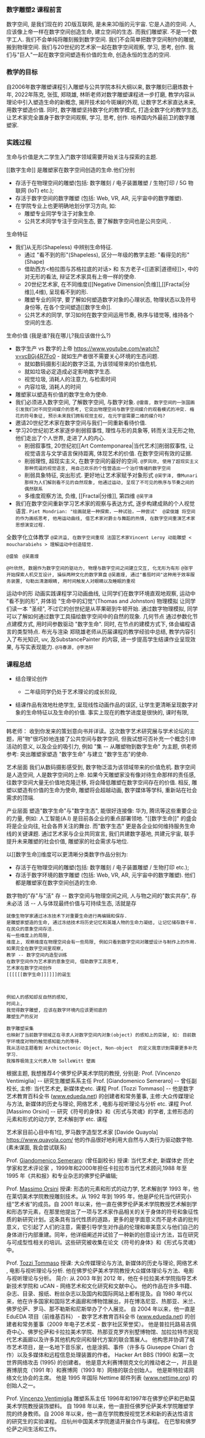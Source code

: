 ### 数字雕塑2  课程前言
数字空间, 是我们现在的 2D版互联网, 是未来3D版的元宇宙.
它是人造的空间. 人, 应该像上帝一样在数字空间创造生命, 建立空间的生态.
而我们雕塑家.
不是一个数字工人.
我们不会单纯将雕刻搬到数字空间.
我们不会简单把数字空间制作的雕塑, 搬到物理空间.
我们与20世纪的艺术家一起在数字空间观察, 学习, 思考, 创作.
我们与"巨人"一起在数字空间塑造有价值的生命, 创造永恒的生态的空间.

### 教学的目标
自2006年数字雕塑课程引入雕塑与公共学院本科大纲以来, 数字雕刻已磨炼数十年, 2022年陈克, 张弦, 郑晓雄, 林昕老师对数字雕塑课程进一步打磨, 教学内容从理论中引入塑造生命的新概念, 揭开技术如今斑斓的外观, 让数字艺术家直达未来, 用数字塑造价值.  同时, 数字雕塑坚持数字化的教学模式, 打造全数字化的教学生态, 让艺术家完全置身于数字空间观察, 学习, 思考, 创作. 培养国内外最前卫的数字雕塑家. 

### 实践过程
生命与价值是大二学生入门数字领域需要开始关注与探索的主题.

[[数字生命]]
是雕塑家在数字空间创造的生命.他们分别
- 存活于在物理空间的雕塑(包括: 数字雕刻 / 电子装置雕塑 / 生物打印 / 5G 物联网 (IoT) etc.);
- 存活于数字空间的数字雕塑 (包括: Web, VR, AR, 元宇宙中的数字雕塑).
- 在学院专业上也更明确地划分学习方向, 如:
	- 雕塑专业同学专注于对象生命.
	- 公共艺术同学专注于空间生态, 要了解数字空间也是公共空间, .

生命特征
- 我们从无形(Shapeless) 中辨别生命特征. 
	- 通过 "看不到的形"(Shapeless), 区分一年级的教学主题: "看得见的形" (Shape)
	- 借助西方<柏拉图与苏格拉底的对话> 和 东方老子<[[道家|道德经]]>, 中的对无形的看法, 辩证艺术家具有上帝一样的使命.
	- 20世纪艺术家, 在不同维度([[Negative Dimension|负维]],[[Fractal|分维]],4维), 呈现看不到的形.
	- 雕塑专业的同学, 要了解如何塑造数字对象的心理状态, 物理状态以及符号身份等, 在各个空间塑造[[数字生命]].
	- 公共艺术的同学,  学习如何在数字空间运用节奏, 秩序与错觉等, 维持各个空间的生态.

生命价值
(我是谁?我在哪儿?我应该做什么?)
- 数字生产 vs 数字的上帝 
https://www.youtube.com/watch?v=vcBGj4R7Fo0	- 就如生产者很不需要关心环境的生态问题.
	- 就如数码摄影引起的数字泛滥, 为该领域带来的价值危机. 
	- 就如垃圾必定造成必定影响数字生态.
	- 视觉垃圾, 消耗人的注意力, 与检索时间
	- 内容垃圾, 消耗人的时间
- 雕塑家以塑造有价值的数字生命为使命.
- 我们必须进入数字空间, 了解数字空间, 与数字对象. ```@雷霆, 数字空间的一张国画引发我们对不同空间媒介的思考, 它突出物理空间与数字空间媒介的观看模式的冲突. 梅花的符号象征, 预示未来我们拥有视觉主权, 在元宇宙需要二维的媒介吗? ```
- 邀请20世纪艺术家在数字空间与我们一同重新看待价值. 
- 学习20世纪初艺术家逐步削弱叙事性, 理性与形的具象等, 转而关注无形之物,  他们走出了个人世界,  走进了人的内心.
	- 削弱叙事性, 20世纪初[[Art Comtemponarea|当代艺术]]削弱叙事性, 让视觉语言与文学语言保持距离, 体现艺术的价值. 在数字空间有效的证据.
	- 削弱理性, 超现实主义, 在数字空间的最好的空间. ```@罗凤欣, 使用了超现实主义那种荒诞的视觉语言, 用自己欢乐的个性营造出一个治疗情绪的数字空间```
	- 削弱具象特征, 突出形式. 更好地让艺术家赋予对象形式 ```@吴宇泽, 像Munari 那样为人们解剖看不见的自然现象, 他通过运动, 呈现了不可见的秩序与节奏之间的偶然联系```
	- 多维度观察方法, 负维, [[Fractal|分维]], 第四维  ```@吴宇泽```
- 我们在数字空间重新学习艺术家的观察与表达方式, 逐步构建成熟的个人视觉语言. ```Piet Mondrian: "绘画就是一种探索，一种试验，一种尝试"  @梁俊雄 将空间的作为画纸思考, 他用运动曲线, 借艺术家对爵士与舞蹈的热情, 在数字空间重演艺术家思想演变过程.```


全数字化立体教学
 ```@梁洪溢, 在数字空间重现 法国艺术家Vincent Leroy 动能雕塑 < moucharabiehs > 理解运动中创造错觉.```



```@盛愉 ```
```@吴嘉熳```

```@叶欣然, 数据作为数字空间的驱动力, 物理与数字空间之间建立交互, 化无形为有形```
```@张宇 开始探索人机交互设计, 操纵两种文化的数字算盘```
```@吴嘉熳, 通过"番茄时间"这种用于效率服务装置, 勾勒出清澈眼睛, 用时间触发人对眼睛以及睡眠的重视``` 

运动中的形
动画实践课程学习动画曲线, 让同学们在数字环境直观地观察, 运动中 "看不到的形", 并体验 "生命中的幻觉"(Thomas and Johnston)
物理模拟
让同学们读一本 "圣经", 不过它的创世纪是从苹果砸到牛顿开始. 通过数字物理模拟, 同学可以了解如何通过数字工具描绘数字空间中的自然的现象. 
几何节点
通过参数化节点建模方式, 用时间参数驱动 "数字生命". 同时, 在节点的建模方式下, 体会编程语言的类型特点.
布光与渲染
郑晓雄老师从历届课程的教学经验中总结, 教学内容引入了布光知识, uv, 及SubstancePainter 的内容, 进一步提高学生结课作业呈现效果, 与写实表现能力.
```@冯春源, @李浩轩```



### 课程总结

- 结合理论创作
	- 二年级同学仍处于艺术理论的成长阶段, 



- 结课作品有效地杜绝学生, 呈现线性动画作品的误区, 让学生更清晰呈现数字对象的生命特征以及生命的价值.
事实上现在的教学进度是很快的, 课时有限, 



----
韩老师：
收到你发来的策划意向书并详读。这次数字艺术研究展与学术论坛的主题，用"物"很巧妙地连接了公共空间与数字空间, 
但我试想可否补充一个概念引申活动的意义, 以及企业的吸引力, 例如 "集 -- 从雕塑物到数字生命" 为主题, 供老师参考:
突出雕塑家塑造 "数字生命" 与建立 "数字生态"的使命.

艺术层面
我们从数码摄影感受到, 数字物泛滥为该领域带来的价值危机. 
数字空间是人造空间, 人是数字空间的上帝.
如果今天雕塑家没有像对待生命那样的责任感, 往数字空间大量无价值地克隆迁移, 将会降低雕塑在数字空间存在的价值.
相反, 雕塑以塑造有价值的生命为使命, 雕塑将会超越动画, 数字媒体等学科, 重新站在社会需求的顶端.


产业层面
塑造"数字生命"与"数字生态", 能很好连接像: 华为, 腾讯等这些重要企业的力量, 例如: 
人工智能(A.I) 是目前各企业的重点部署领地. "[[数字生命]]" 的盛会将是企业向往, 社会各界关注的舞台. 
而"数字生态" 更是各企业如何维持服务生命线的关键课题.
通过艺术家与企业共同宣言, 我们共建数字基地, 共建元宇宙, 联手提升未来雕塑的社会价值, 雕塑家的社会需求与地位.


以[[数字生命]]维度可以更清晰分类数字作品分别为: 
- 存活于在物理空间的雕塑(包括: 数字雕刻 / 电子装置雕塑 / 生物打印 etc.);
- 存活于数字环境的数字雕塑 (包括: Web, VR, AR, 元宇宙中的数字雕塑).
他们都是雕塑家在数字空间创造的生命.

数字物的"存"与"活"
存 -- 数字空间与物理空间之间, 人与物之间的"数实共存", 存未必活
活 -- 人与体现最终价值与可持续生态, 活就是存


```
就像生物学家通过冰冻技术下对重要生命进行再编辑和保存. 
是雕塑家塑造的生命, 通过冻结技术将历史记忆和英雄人物的生命力凝结, 让记忆储存数千年. 在民众的意象空间存活. 
有一些维度上的局限, 
维度上, 观察维度在物理空间会有一些局限, 例如只看到数字空间对雕塑设计与制作上的作用. 如果完全在数字空间里观察,
教学 -- 数字空间内造型训练
在数字空间作为艺术家的意象空间, 借助数字工具思考,  
艺术家在数字空间创作
[[[[[[数字生命]]]]]]的诞生 



例如人的感知却反自然的感知, 
时间上, 
我觉得数字雕塑, 应该在数字环境内应该更彻底的
雕塑生产的反对

数字雕塑采集
也映射了当前数字领域正在寻求人对数字空间内对象(object) 的感知上的突破, 如: 目前数字环境度对物的触觉感知能力的等待.
我从活动主题看到 Architectonic Object, Non-object  的定义我意识到需要更多补充学习. 
我推荐极简主义代表人物 SolleWitt 壁画 
```



根据主题, 我想推荐4个佛罗伦萨美术学院的教授,
分别是:
Prof. [Vincenzo Ventimiglia] -- 研究生雕塑系系主任
Prof. [Giandomenico Semeraro] -- 曾任副校长, 主修: 当代艺术史, 新媒体史etc. 课程 
Prof. [Tozzi Tommaso] -- 他是数字艺术教育百科全书 (www.edueda.net) 的创建者和常务董事, 主修:大众传媒理论与方法, 新媒体的历史与理论, 网络艺术 , 电影与视听理论与分析 etc. 课程
Prof. [Massimo Orsini] -- 研究《符号的身体》和《形式与灵魂》的学者, 主修形态的元素和形式的动力学, 艺术解剖学 etc. 课程

艺术家目前心目中有1位, 罗马数字造型艺术家 [Davide Quayola] https://www.quayola.com/
他的作品很好地利用大自然与人类行为驱动数字物. 
(素未谋面, 我会尝试联系)




Prof. [Giandomenico Semeraro](https://www.accademia.firenze.it/it/docenti-abafi/biografie-docenti/34-docenti-1/semeraro-giandomenico):
(曾任副校长)
授课: 当代艺术史, 新媒体史 
历史学家和艺术评论家 ，1999年和2000年担任卡拉拉市当代艺术顾问,1988 年至 1995 年《共和报》和专业杂志的佛罗伦萨编辑;


Prof. [Massimo Orsini](https://www.accademia.firenze.it/it/docenti-abafi/biografie-docenti/34-docenti-1/massimo-orsini) 
授课: 
形态的元素和形式的动力学, 艺术解剖学
1993 年，他在莱切美术学院教授雕刻技术。从 1992 年到 1995 年，他是萨伦托当代研究小组“艺术省”的成员。自 2001 年以来，他一直在佛罗伦萨美术学院教授艺术解剖学和形态学元素，在那里他提出了一项与艺术家作品相关的关于身体的符号和象征性质的新研究计划。这条具有当代性质的道路，更多的是字面意义而不是术语的批判意义，它引起了人们的注意，需要引导学生对作品的伦理和审美意义与他们自己的身体进行内部重建。同年，他详细阐述并试验了一种新的创意设计方法，旨在研究与可成型性相关的培训。这些研究被收集在论文《符号的身体》和《形式与灵魂》中。

Prof. [Tozzi Tommaso](https://www.accademia.firenze.it/it/docenti-abafi/biografie-docenti/34-docenti-1/tozzi-tommaso)
授课: 大众传媒理论与方法, 新媒体的历史与理论, 网络艺术 , 电影与视听理论与分析.
他在佛罗伦萨美术学院教授大众媒体理论与方法、电影与视听理论与分析。
简介: 
从 2003 年到 2012 年，他在卡拉拉美术学院指导艺术新技术学院和 uCAN - 网络艺术和文化研究和文献中心。
他的作品在许多书籍、杂志、目录、报纸、粉丝杂志以及国内和国际网站上都有提及。自 1980 年代以来，他在许多国家和国际艺术画廊和博物馆展出，并在博洛尼亚、热那亚、米兰、佛罗伦萨、罗马、那不勒斯和尼斯举办了个人展览。
自 2004 年以来，他一直是 EduEDA 项目（前维基百科） - 数字艺术教育百科全书 (www.edueda.net) 的创建者和常务董事（2009 年电子艺术奖 - 数字社区荣誉奖）。
他是普拉托路易吉佩奇中心、佛罗伦萨和卡拉拉美术学院、热那亚克罗齐别墅博物馆、加拉拉特市民现代艺术画廊以及许多其他机构空间和替代方案的联合策展人。
他构思并协调了城市艺术项目，是一名地下音乐家，也是涂鸦、事件（许多与 Giuseppe Chiari 合作）以及多媒体和远程信息处理装置的作者。
Hacker Art BBS (1990) 和第一次世界网络攻击 (1995) 的创建者。
他是意大利赛博朋克文化的推动者之一，并且是赛博朋克（1991 年）和赛博网（1993 年）网络的联合创始人。
他是斯特拉诺网络文化协会的主席。
他是 1995 年国际 Nettime 邮件列表 (www.nettime.org) 的创始人之一。

Prof. [Vincenzo Ventimiglia](https://www.accademia.firenze.it/it/docenti-abafi/biografie-docenti/34-docenti-1/ventimiglia-vincenzo) 
雕塑系系主任
1996年和1997年在佛罗伦萨和巴勒莫美术学院教授装饰塑料。
自 1998 年以来，他一直担任佛罗伦萨美术学院雕塑学院的终身教师。自 2008 年以来，他一直在学院教授视觉艺术和新的表达性语言的研究生的实验课程。
应杭州中国美术学院邀请开展合作与课程。
在巴黎和佛罗伦萨之间生活和工作。
